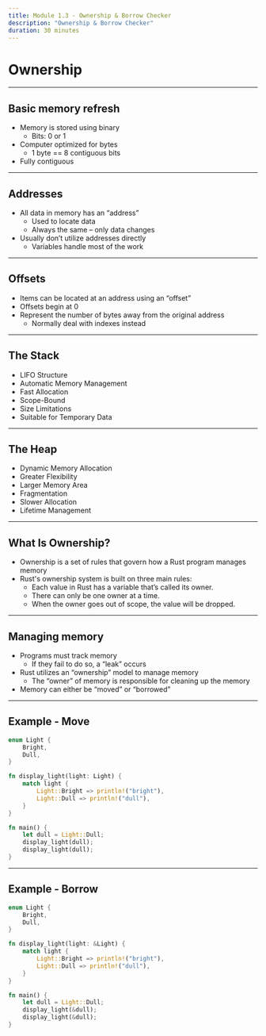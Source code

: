 ```yaml
---
title: Module 1.3 - Ownership & Borrow Checker
description: "Ownership & Borrow Checker"
duration: 30 minutes
---
```


# Ownership

---

## Basic memory refresh

- Memory is stored using binary
  - Bits: 0 or 1
- Computer optimized for bytes
  - 1 byte == 8 contiguous bits
- Fully contiguous

---

## Addresses

- All data in memory has an “address”
  - Used to locate data
  - Always the same – only data changes
- Usually don’t utilize addresses directly
  - Variables handle most of the work

---

## Offsets

- Items can be located at an address using an “offset”
- Offsets begin at 0
- Represent the number of bytes away from the original address
  - Normally deal with indexes instead

---

## The Stack

- LIFO Structure
- Automatic Memory Management
- Fast Allocation
- Scope-Bound
- Size Limitations
- Suitable for Temporary Data

---

## The Heap

- Dynamic Memory Allocation
- Greater Flexibility
- Larger Memory Area
- Fragmentation
- Slower Allocation
- Lifetime Management

---

## What Is Ownership?

- Ownership is a set of rules that govern how a Rust program manages memory
- Rust's ownership system is built on three main rules:
  - Each value in Rust has a variable that’s called its owner.
  - There can only be one owner at a time.
  - When the owner goes out of scope, the value will be dropped.

---

## Managing memory

- Programs must track memory
  - If they fail to do so, a “leak” occurs
- Rust utilizes an “ownership” model to manage memory
  - The “owner” of memory is responsible for cleaning up the memory
- Memory can either be “moved” or “borrowed”

---

## Example - Move

```rust
enum Light {
    Bright,
    Dull,
}

fn display_light(light: Light) {
    match light {
        Light::Bright => println!("bright"),
        Light::Dull => println!("dull"),
    }
}

fn main() {
    let dull = Light::Dull;
    display_light(dull);
    display_light(dull);
}

```

---

## Example - Borrow

```rust
enum Light {
    Bright,
    Dull,
}

fn display_light(light: &Light) {
    match light {
        Light::Bright => println!("bright"),
        Light::Dull => println!("dull"),
    }
}

fn main() {
    let dull = Light::Dull;
    display_light(&dull);
    display_light(&dull);
}

```
